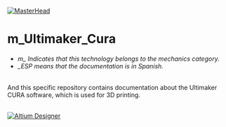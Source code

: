 [![MasterHead](http://dicer0.com/wp-content/uploads/2023/09/Ultimaker-di_cer0-Banner.png)](https://dicer0.com/#skills)
# m_Ultimaker_Cura
<h6 align="justify">
  <ul>
    <li>m_ Indicates that this technology belongs to the mechanics category.</li>
    <li>_ESP means that the documentation is in Spanish.</li>
  </ul>
</h6>
And this specific repository contains documentation about the Ultimaker CURA software, which is used for 3D printing.
&nbsp;
<br/>
&nbsp;

[![Altium Designer](http://dicer0.com/wp-content/uploads/2023/09/m_Ultimaker-Cura.gif)](https://dicer0.com/#skills)

